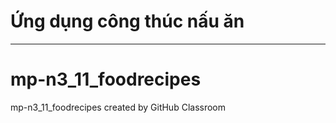 <h1> Ứng dụng công thúc nấu ăn </h1>
<hr>

# mp-n3_11_foodrecipes
mp-n3_11_foodrecipes created by GitHub Classroom


